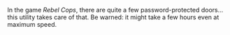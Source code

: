 In the game *Rebel Cops*, there are quite a few password-protected doors... this utility takes care of that. Be warned: it might take a few hours even at maximum speed.